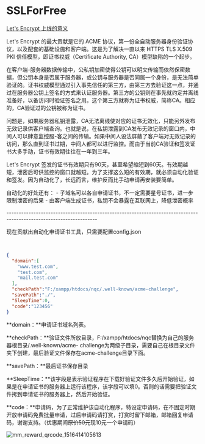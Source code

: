# SSLForFree
[Let's Encrypt 上线的意义](https://www.zhihu.com/question/36710815?sort=created)

Let's Encrypt 的最大贡献是它的 ACME 协议，第一份全自动服务器身份验证协议，以及配套的基础设施和客户端。这是为了解决一直以来 HTTPS TLS X.509 PKI 信任模型，即证书权威（Certificate Authority, CA）模型缺陷的一个起步。

在客户端-服务器数据传输中，公私钥加密使得公钥可以明文传输而依然保密数据，但公钥本身是否属于服务器，或公钥与服务器是否同属一个身份，是无法简单验证的。证书权威模型通过引入事先信任的第三方，由第三方去验证这一点，并通过在服务器公钥上签名的方式来认证服务器。第三方的公钥则在事先就约定并离线准备好，以备访问时验证签名之用。这个第三方就称为证书权威，简称CA。相应的，CA验证过的公钥被称为证书。

问题是，如果服务器私钥泄露，CA无法离线使对应的证书无效化，只能另外发布无效记录供客户端查询。也就是说，在私钥泄露到CA发布无效记录的窗口内，中间人可以肆意监控服-客之间的传输。如果中间人设法屏蔽了客户端对无效记录的访问，那么直到证书过期，中间人都可以进行监控。而由于当前CA验证和签发证书大多手动，证书有效期往往在一年到三年。

Let's Encrypt 签发的证书有效期只有90天，甚至希望缩短到60天。有效期越短，泄密后可供监控的窗口就越短。为了支撑这么短的有效期，就必须自动化验证和签发。因为自动化了，长远而言，维护反而比手动申请再安装要简单。

自动化的好处还有：
\- 子域名可以各自申请证书，不一定需要星号证书，进一步限制泄密的后果
\- 由客户端生成证书，私钥不会暴露在互联网上，降低泄密概率

-------------------------------------------------------------------------------------------------------------------<!--引用自知乎-->

现在贡献出自动化申请证书工具，只需要配置config.json

​	

```json
{
  "domain":[
    "www.test.com",
    "test.com",
    "mail.test.com"
  ],
  "checkPath":"F:/xampp/htdocs/nqc/.well-known/acme-challenge",
  "savePath":"./",
  "SleepTime":0,
  "code":"123456"
}
```
 **domain：**申请证书域名列表。

**checkPath：**验证文件所放目录，F:/xampp/htdocs/nqc替换为自己的服务器根目录/.well-known/acme-    challenge为两级子目录，需要自己在根目录文件夹下创建，最后验证文件保存在acme-challenge目录下面。

**savePath：**最后证书保存目录

**SleepTime：**该字段是表示验证程序在下载好验证文件多久后开始验证，如果是在申请证书的服务器上运行该程序，该字段可以填0。否则的话需要把验证文件拷到申请证书的服务器上，然后开始验证。

**code：**申请码，为了正常维护该自动化程序，特设定申请码，在不固定时期开放申请码免费批量申请，过后申请码请打赏，打赏时留下邮箱，邮箱回复申请码，谢谢支持。（优惠期间~~原价50元~~现10元一个申请码）

![mm_reward_qrcode_1516414105613](/Users/niuqiuchen/Downloads/mm_reward_qrcode_1516414105613.png)